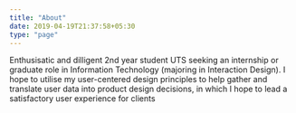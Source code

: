 ```yaml
---
title: "About"
date: 2019-04-19T21:37:58+05:30
type: "page"
---
```


Enthusisatic and dilligent 2nd year student UTS seeking an internship or graduate role in Information Technology (majoring in Interaction Design). I hope to utilise my user-centered design principles to help gather and translate user data into product design decisions, in which I hope to lead a satisfactory user experience for clients
